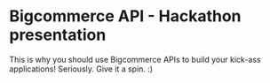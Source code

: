 # Bigcommerce API - Hackathon presentation

This is why you should use Bigcommerce APIs to build your kick-ass applications! Seriously. Give it a spin. :)
